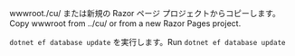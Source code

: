<span data-ttu-id="0df88-101">wwwroot./cu/ または新規の Razor ページ プロジェクトからコピーします。</span><span class="sxs-lookup"><span data-stu-id="0df88-101">Copy wwwroot from ../cu/ or from a new Razor Pages project.</span></span>

<span data-ttu-id="0df88-102">`dotnet ef database update` を実行します。</span><span class="sxs-lookup"><span data-stu-id="0df88-102">Run `dotnet ef database update`</span></span>
